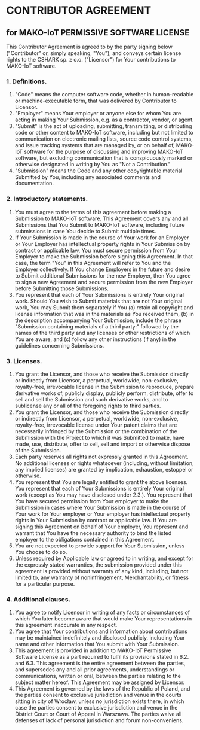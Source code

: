 # CONTRIBUTOR AGREEMENT
## for MAKO-IoT PERMISSIVE SOFTWARE LICENSE

This Contributor Agreement is agreed to by the party signing below ("Contributor" or, simply speaking, "You"), and conveys certain license rights to the CSHARK sp. z o.o. ("Licensor") for Your contributions to MAKO-IoT software.

### 1. Definitions.

1.	"Code" means the computer software code, whether in human-readable or machine-executable form, that was delivered by Contributor to Licensor.
2.	"Employer" means Your employer or anyone else for whom You are acting in making Your Submission, e.g. as a contractor, vendor, or agent. 
3.	"Submit" is the act of uploading, submitting, transmitting, or distributing code or other content to MAKO-IoT software, including but not limited to communication on electronic mailing lists, source code control systems, and issue tracking systems that are managed by, or on behalf of, MAKO-IoT software for the purpose of discussing and improving MAKO-IoT software, but excluding communication that is conspicuously marked or otherwise designated in writing by You as "Not a Contribution."
4.	"Submission" means the Code and any other copyrightable material Submitted by You, including any associated comments and documentation.

### 2. Introductory statements.

1.	You must agree to the terms of this agreement before making a Submission to MAKO-IoT software. This Agreement covers any and all Submissions that You Submit to MAKO-IoT software, including future submissions in case You decide to Submit multiple times.
2.	If Your Submission is made in the course of Your work for an Employer or Your Employer has intellectual property rights in Your Submission by contract or applicable law, You must secure permission from Your Employer to make the Submission before signing this Agreement. In that case, the term "You" in this Agreement will refer to You and the Employer collectively. If You change Employers in the future and desire to Submit additional Submissions for the new Employer, then You agree to sign a new Agreement and secure permission from the new Employer before Submitting those Submissions.
3.	You represent that each of Your Submissions is entirely Your original work. Should You wish to Submit materials that are not Your original work, You may Submit them separately if You (a) retain all copyright and license information that was in the materials as You received them, (b) in the description accompanying Your Submission, include the phrase "Submission containing materials of a third party:" followed by the names of the third party and any licenses or other restrictions of which You are aware, and (c) follow any other instructions (if any) in the guidelines concerning Submissions.

### 3. Licenses.

1.	You grant the Licensor, and those who receive the Submission directly or indirectly from Licensor, a perpetual, worldwide, non-exclusive, royalty-free, irrevocable license in the Submission to reproduce, prepare derivative works of, publicly display, publicly perform,  distribute, offer to sell and sell the Submission and such derivative works, and to sublicense any or all of the foregoing rights to third parties.
2.	You grant the Licensor, and those who receive the Submission directly or indirectly from Licensor, a perpetual, worldwide, non-exclusive, royalty-free, irrevocable license under Your patent claims that are necessarily infringed by the Submission or the combination of the Submission with the Project to which it was Submitted to make, have made, use, distribute, offer to sell, sell and import or otherwise dispose of the Submission.
3.	Each party reserves all rights not expressly granted in this Agreement. No additional licenses or rights whatsoever (including, without limitation, any implied licenses) are granted by implication, exhaustion, estoppel or otherwise.
4.	You represent that You are legally entitled to grant the above licenses. You represent that each of Your Submissions is entirely Your original work (except as You may have disclosed under 2.3.). You represent that You have secured permission from Your employer to make the Submission in cases where Your Submission is made in the course of Your work for Your employer or Your employer has intellectual property rights in Your Submission by contract or applicable law. If You are signing this Agreement on behalf of Your employer, You represent and warrant that You have the necessary authority to bind the listed employer to the obligations contained in this Agreement. 
5.	You are not expected to provide support for Your Submission, unless You choose to do so.
6.	 Unless required by Applicable law or agreed to in writing, and except for the expressly stated warranties, the submission provided under this agreement is provided without warranty of any kind, Including, but not limited to, any warranty of noninfringement, Merchantability, or fitness for a particular purpose.

### 4. Additional clauses.

1.	You agree to notify Licensor in writing of any facts or circumstances of which You later become aware that would make Your representations in this agreement inaccurate in any respect.
2.	You agree that Your contributions and information about contributions may be maintained indefinitely and disclosed publicly, including Your name and other information that You submit with Your Submission.
3.	This agreement is provided in addition to MAKO-IoT Permissive Software License as a part required to fulfil its provisions stated in 6.2. and 6.3. This agreement is the entire agreement between the parties, and supersedes any and all prior agreements, understandings or communications, written or oral, between the parties relating to the subject matter hereof. This Agreement may be assigned by Licensor.
4.	This Agreement is governed by the laws of the Republic of Poland, and the parties consent to exclusive jurisdiction and venue in the courts sitting in city of Wrocław, unless no  jurisdiction exists there, in which case the parties consent to exclusive jurisdiction and venue in the District Court or Court of Appeal in Warszawa. The parties waive all defenses of lack of personal jurisdiction and forum non-conveniens.
